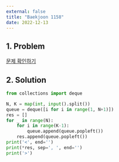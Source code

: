 ```yaml
---
external: false
title: "Baekjoon 1158"
date: 2022-12-13
---
```


## 1. Problem

[문제 확인하기](https://www.acmicpc.net/problem/1158)

## 2. Solution

```python
from collections import deque

N, K = map(int, input().split())
queue = deque([i for i in range(1, N+1)])
res = []
for _ in range(N):
    for i in range(K-1):
        queue.append(queue.popleft())
    res.append(queue.popleft())
print('<', end='')
print(*res, sep=', ', end='')
print('>')
```

